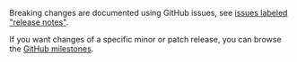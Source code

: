 Breaking changes are documented using GitHub issues, see [issues labeled "release notes"](https://github.com/hapijs/rule-capitalize-modules/issues?q=is%3Aissue+label%3A%22release+notes%22).

If you want changes of a specific minor or patch release, you can browse the [GitHub milestones](https://github.com/hapijs/rule-capitalize-modules/milestones?state=closed&direction=asc&sort=due_date).
